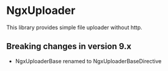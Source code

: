 # NgxUploader

This library provides simple file uploader without http.

## Breaking changes in version 9.x
- NgxUploaderBase renamed to NgxUploaderBaseDirective